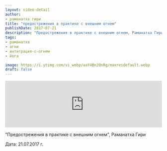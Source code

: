```yaml
---
layout: video-detail
author:
- раманатха гири
title: "предострежения в практике с внешним огнем"
publishDate: 2017-07-21
description: "Предострежения в практике с внешним огнем, Раманатха Гири  Дата  21.07.2017 г."
tags: 
- раманатха
- агни
- интеграция-с-огнем
- йога

image: https://i.ytimg.com/vi_webp/aaY4Bn2OnRg/maxresdefault.webp
draft: false
---
```


<iframe width="100%" src="https://www.youtube.com/embed/aaY4Bn2OnRg" frameborder="0" allowfullscreen=""></iframe> 

 "Предострежения в практике с внешним огнем", Раманатха Гири

 Дата: 21.07.2017 г.

  

 